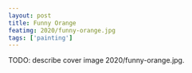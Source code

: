 ```yaml
---
layout: post
title: Funny Orange
featimg: 2020/funny-orange.jpg
tags: ['painting']
---
```


TODO: describe cover image 2020/funny-orange.jpg.
